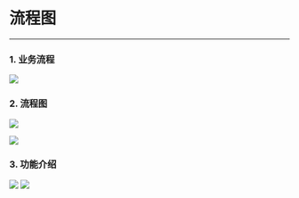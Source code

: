 # 流程图

---

### 1. 业务流程

![](https://t.alipayobjects.com/images/T1xvRpXhRdXXXXXXXX.png)

### 2. 流程图

![](https://t.alipayobjects.com/images/T1pgNpXfXaXXXXXXXX.png)

![](https://t.alipayobjects.com/images/T1MfVpXXpdXXXXXXXX.png)

### 3. 功能介绍

![](https://t.alipayobjects.com/images/T1f38pXbpXXXXXXXXX.png)
![](https://t.alipayobjects.com/images/T1o2FpXhXeXXXXXXXX.png)